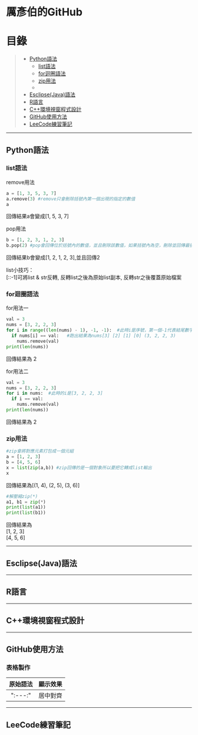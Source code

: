厲彥伯的GitHub
====
# 目錄
>* [Python語法](#Python語法)  
>   * [list語法](#list語法)
>   * [for迴圈語法](#for迴圈語法)
>   * [zip用法](#zip用法)
>   * [](#)
>* [Esclipse(Java)語法](#Esclipse(Java)語法)
>* [R語言](#R語言)
>* [C++環境視窗程式設計](#C++環境視窗程式設計)
>* [GitHub使用方法](#GitHub使用方法)
>* [LeeCode練習筆記](#LeeCode練習筆記)

---------------
## Python語法
### list語法 <br>

remove用法
```python
a = [1, 3, 5, 3, 7]
a.remove(3) #remove只會刪除括號內第一個出現的指定的數值
a
```
回傳結果a會變成[1, 5, 3, 7]

pop用法
```python
b = [1, 2, 3, 1, 2, 3]
b.pop(2) #pop會回傳位於括號內的數值，並且刪除該數值，如果括號內為空，刪除並回傳最後一個數值
```
回傳結果b會變成[1, 2, 1, 2, 3],並且回傳2

list小技巧：<br>
[::-1]可將list & str反轉, 反轉list之後為原始list副本, 反轉str之後覆蓋原始檔案<br>

### for迴圈語法

for用法一
```python
val = 3
nums = [3, 2, 2, 3]
for i in range((len(nums) - 1), -1, -1):  #此時i是序號，第一個-1代表結尾數字且不包含，最後一個-1代表每次增加-1
  if nums[i] == val:   #跑出結果為nums[3] [2] [1] [0] (3, 2, 2, 3)
    nums.remove(val)
print(len(nums))
```
回傳結果為 2

for用法二
```python
val = 3
nums = [3, 2, 2, 3]
for i in nums:  #此時的i是[3, 2, 2, 3]
  if i == val:
    nums.remove(val)
print(len(nums))
```
回傳結果為 2

### zip用法
```python
#zip會將對應元素打包成一個元組
a = [1, 2, 3]
b = [4, 5, 6]
x = list(zip(a,b)) #zip回傳的是一個對象所以要把它轉成list輸出
x
```
回傳結果為[(1, 4), (2, 5), (3, 6)]

```python
#解壓縮zip(*)
a1, b1 = zip(*)
print(list(a1))
print(list(b1))
```
回傳結果為  
[1, 2, 3]  
[4, 5, 6]  



-----
## Esclipse(Java)語法

-----
## R語言

-----
## C++環境視窗程式設計

-----
## GitHub使用方法
### 表格製作
|原始語法|顯示效果|
|:---:|:---:|
|":---:"|居中對齊|


-----
## LeeCode練習筆記

